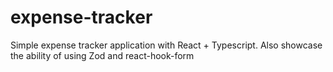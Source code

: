 # expense-tracker
 Simple expense tracker application with React + Typescript.
 Also showcase the ability of using Zod and react-hook-form

